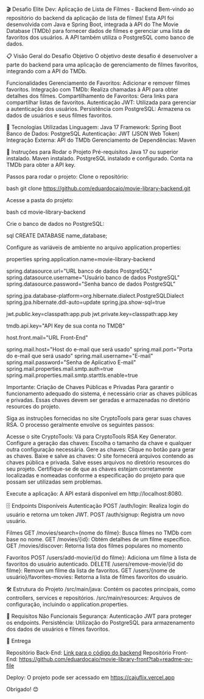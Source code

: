 🎬 Desafio Elite Dev: Aplicação de Lista de Filmes - Backend
Bem-vindo ao repositório do backend da aplicação de lista de filmes! Esta API foi desenvolvida com Java e Spring Boot, integrada à API do The Movie Database (TMDb) para fornecer dados de filmes e gerenciar uma lista de favoritos dos usuários. A API também utiliza o PostgreSQL como banco de dados.

📋 Visão Geral do Desafio
Objetivo
O objetivo deste desafio é desenvolver a parte do backend para uma aplicação de gerenciamento de filmes favoritos, integrando com a API do TMDb.

Funcionalidades
Gerenciamento de Favoritos: Adicionar e remover filmes favoritos.
Integração com TMDb: Realiza chamadas à API para obter detalhes dos filmes.
Compartilhamento de Favoritos: Gera links para compartilhar listas de favoritos.
Autenticação JWT: Utilizada para gerenciar a autenticação dos usuários.
Persistência com PostgreSQL: Armazena os dados de usuários e seus filmes favoritos.

🔧 Tecnologias Utilizadas
Linguagem: Java 17
Framework: Spring Boot
Banco de Dados: PostgreSQL
Autenticação: JWT (JSON Web Token)
Integração Externa: API do TMDb
Gerenciamento de Dependências: Maven

🚀 Instruções para Rodar o Projeto
Pré-requisitos
Java 17 ou superior instalado.
Maven instalado.
PostgreSQL instalado e configurado.
Conta na TMDb para obter a API key.

Passos para rodar o projeto:
Clone o repositório:

bash
git clone https://github.com/eduardocaio/movie-library-backend.git

Acesse a pasta do projeto:

bash
cd movie-library-backend

Crie o banco de dados no PostgreSQL:

sql
CREATE DATABASE name_database;

Configure as variáveis de ambiente no arquivo application.properties:

properties
spring.application.name=movie-library-backend

spring.datasource.url="URL banco de dados PostgreSQL"
spring.datasource.username="Usuário banco de dados PostgreSQL"
spring.datasource.password="Senha banco de dados PostgreSQL"

spring.jpa.database-platform=org.hibernate.dialect.PostgreSQLDialect
spring.jpa.hibernate.ddl-auto=update
spring.jpa.show-sql=true

jwt.public.key=classpath:app.pub
jwt.private.key=classpath:app.key

tmdb.api.key="API Key de sua conta no TMDB"

host.front.mail="URL Front-End"

spring.mail.host="Host do e-mail que será usado"
spring.mail.port="Porta do e-mail que será usado"
spring.mail.username="E-mail"
spring.mail.password="Senha de Aplicativo E-mail"
spring.mail.properties.mail.smtp.auth=true
spring.mail.properties.mail.smtp.starttls.enable=true

Importante: Criação de Chaves Públicas e Privadas
Para garantir o funcionamento adequado do sistema, é necessário criar as chaves públicas e privadas. Essas chaves devem ser geradas e armazenadas no diretório resources do projeto.

Siga as instruções fornecidas no site CryptoTools para gerar suas chaves RSA. O processo geralmente envolve os seguintes passos:

Acesse o site CryptoTools: Vá para CryptoTools RSA Key Generator.
Configure a geração das chaves: Escolha o tamanho da chave e qualquer outra configuração necessária.
Gere as chaves: Clique no botão para gerar as chaves.
Baixe e salve as chaves: O site fornecerá arquivos contendo as chaves pública e privada. Salve esses arquivos no diretório resources do seu projeto.
Certifique-se de que as chaves estejam corretamente localizadas e nomeadas conforme a especificação do projeto para que possam ser utilizadas sem problemas.

Execute a aplicação:
A API estará disponível em http://localhost:8080.

🗄️ Endpoints Disponíveis
Autenticação
POST /auth/login: Realiza login do usuário e retorna um token JWT.
POST /auth/signup: Registra um novo usuário.

Filmes
GET /movies/search={nome do filme}: Busca filmes no TMDb com base no nome.
GET /movies/{id}: Obtém detalhes de um filme específico.
GET /movies/discover: Retorna lista dos filmes populares no momento

Favoritos
POST /users/add-movie/{id do filme}: Adiciona um filme à lista de favoritos do usuário autenticado.
DELETE /users/remove-movie/{id do filme}: Remove um filme da lista de favoritos.
GET /users/{nome de usuário}/favorites-movies: Retorna a lista de filmes favoritos do usuário.

🛠️ Estrutura do Projeto
/src/main/java: Contém os pacotes principais, como controllers, services e repositórios.
/src/main/resources: Arquivos de configuração, incluindo o application.properties.

🎯 Requisitos Não Funcionais
Segurança: Autenticação JWT para proteger os endpoints.
Persistência: Utilização do PostgreSQL para armazenamento dos dados de usuários e filmes favoritos.

📨 Entrega

Repositório Back-End: [Link para o código do backend](https://github.com/eduardocaio/movie-library-backend)
Repositório Front-End: https://github.com/eduardocaio/movie-library-front?tab=readme-ov-file

Deploy: O projeto pode ser acessado em https://cajuflix.vercel.app

Obrigado! 😊
